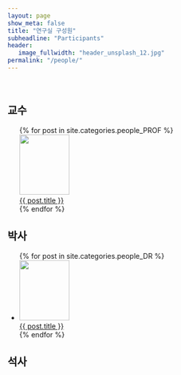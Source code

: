 ```yaml
---
layout: page
show_meta: false
title: "연구실 구성원"
subheadline: "Participants"
header:
   image_fullwidth: "header_unsplash_12.jpg"
permalink: "/people/"
---
```


<br>

## 교수
<ul>
    {% for post in site.categories.people_PROF %}
    <li style="list-style-type: none;">
    <img src="https://culture-lab.github.io/images/{{post.image.title}}" style="width:100px;height:120px;">
    <br>
    <a href="{{ site.url }}{{ site.baseurl }}{{ post.url }}">{{ post.title }}</a>
    </li>
    {% endfor %}
</ul>


## 박사
<ul>
    {% for post in site.categories.people_DR %}
    <li>
    <img src="https://culture-lab.github.io/images/{{post.image.title}}" style="width:100px;height:120px;">
    <br>
    <a href="{{ site.url }}{{ site.baseurl }}{{ post.url }}">{{ post.title }}</a></li>
    {% endfor %}
</ul>


## 석사
